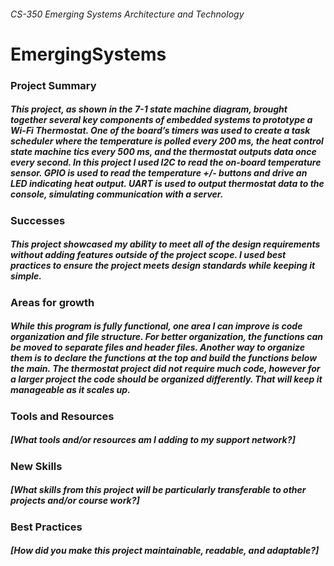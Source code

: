###### CS-350 Emerging Systems Architecture and Technology
# EmergingSystems

  
  
### Project Summary 
##### This project, as shown in the 7-1 state machine diagram, brought together several key components of embedded systems to prototype a Wi-Fi Thermostat. One of the board’s timers was used to create a task scheduler where the temperature is polled every 200 ms, the heat control state machine tics every 500 ms, and the thermostat outputs data once every second. In this project I used I2C to read the on-board temperature sensor. GPIO is used to read the temperature +/- buttons and drive an LED indicating heat output. UART is used to output thermostat data to the console, simulating communication with a server.
### Successes 
##### This project showcased my ability to meet all of the design requirements without adding features outside of the project scope. I used best practices to ensure the project meets design standards while keeping it simple.
### Areas for growth
##### While this program is fully functional, one area I can improve is code organization and file structure. For better organization, the functions can be moved to separate files and header files. Another way to organize them is to declare the functions at the top and build the functions below the main. The thermostat project did not require much code, however for a larger project the code should be organized differently. That will keep it manageable as it scales up.

### Tools and Resources
##### [What tools and/or resources am I adding to my support network?]
### New Skills
##### [What skills from this project will be particularly transferable to other projects and/or course work?]
### Best Practices
##### [How did you make this project maintainable, readable, and adaptable?]


